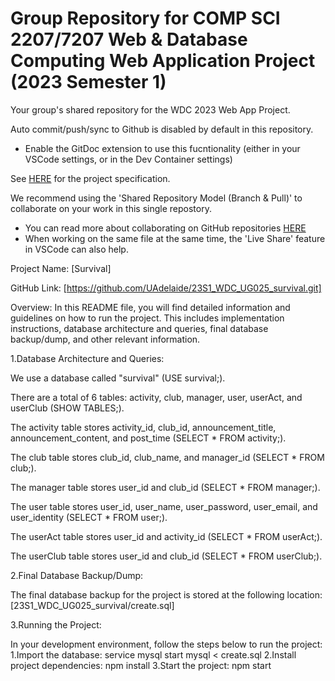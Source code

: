 # Group Repository for COMP SCI 2207/7207 Web & Database Computing Web Application Project (2023 Semester 1)

Your group's shared repository for the WDC 2023 Web App Project.

Auto commit/push/sync to Github is disabled by default in this repository.
- Enable the GitDoc extension to use this fucntionality (either in your VSCode settings, or in the Dev Container settings)

See [HERE](https://myuni.adelaide.edu.au/courses/85266/pages/2023-web-application-group-project-specification) for the project specification.

We recommend using the 'Shared Repository Model (Branch & Pull)' to collaborate on your work in this single repostory.
- You can read more about collaborating on GitHub repositories [HERE](https://docs.github.com/en/pull-requests/collaborating-with-pull-requests)
- When working on the same file at the same time, the 'Live Share' feature in VSCode can also help.


Project Name: [Survival]

GitHub Link: [https://github.com/UAdelaide/23S1_WDC_UG025_survival.git]

Overview:
In this README file, you will find detailed information and guidelines on how to run the project. This includes implementation instructions, database architecture and queries, final database backup/dump, and other relevant information.

1.Database Architecture and Queries:

We use a database called "survival" (USE survival;).

There are a total of 6 tables: activity, club, manager, user, userAct, and userClub (SHOW TABLES;).

The activity table stores activity_id, club_id, announcement_title, announcement_content, and post_time (SELECT * FROM activity;).

The club table stores club_id, club_name, and manager_id (SELECT * FROM club;).

The manager table stores user_id and club_id (SELECT * FROM manager;).

The user table stores user_id, user_name, user_password, user_email, and user_identity (SELECT * FROM user;).

The userAct table stores user_id and activity_id (SELECT * FROM userAct;).

The userClub table stores user_id and club_id (SELECT * FROM userClub;).



2.Final Database Backup/Dump:

The final database backup for the project is stored at the following location:
[23S1_WDC_UG025_survival/create.sql]


3.Running the Project:

In your development environment, follow the steps below to run the project:
1.Import the database:
    service mysql start
    mysql < create.sql
2.Install project dependencies:
    npm install
3.Start the project:
    npm start